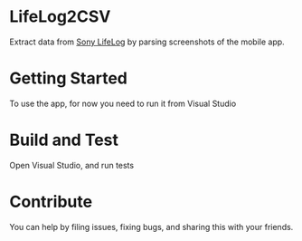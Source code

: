 # LifeLog2CSV
Extract data from [Sony LifeLog](https://darthwalsh.visualstudio.com/LifeLog2CSV?line=2&lineStyle=plain&lineEnd=2&lineStartColumn=26&lineEndColumn=38) by parsing screenshots of the mobile app.

# Getting Started
To use the app, for now you need to run it from Visual Studio

# Build and Test
Open Visual Studio, and run tests

# Contribute
You can help by filing issues, fixing bugs, and sharing this with your friends.


